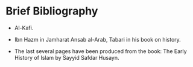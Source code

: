 Brief Bibliography
==================

- Al-Kafi.

- Ibn Hazm in Jamharat Ansab al-Arab, Tabari in his book on history.

- The last several pages have been produced from the book: The Early
History of Islam by Sayyid Safdar Husayn.


